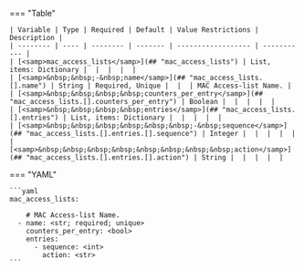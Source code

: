 <!--
  ~ Copyright (c) 2024 Arista Networks, Inc.
  ~ Use of this source code is governed by the Apache License 2.0
  ~ that can be found in the LICENSE file.
  -->
=== "Table"

    | Variable | Type | Required | Default | Value Restrictions | Description |
    | -------- | ---- | -------- | ------- | ------------------ | ----------- |
    | [<samp>mac_access_lists</samp>](## "mac_access_lists") | List, items: Dictionary |  |  |  |  |
    | [<samp>&nbsp;&nbsp;-&nbsp;name</samp>](## "mac_access_lists.[].name") | String | Required, Unique |  |  | MAC Access-list Name. |
    | [<samp>&nbsp;&nbsp;&nbsp;&nbsp;counters_per_entry</samp>](## "mac_access_lists.[].counters_per_entry") | Boolean |  |  |  |  |
    | [<samp>&nbsp;&nbsp;&nbsp;&nbsp;entries</samp>](## "mac_access_lists.[].entries") | List, items: Dictionary |  |  |  |  |
    | [<samp>&nbsp;&nbsp;&nbsp;&nbsp;&nbsp;&nbsp;-&nbsp;sequence</samp>](## "mac_access_lists.[].entries.[].sequence") | Integer |  |  |  |  |
    | [<samp>&nbsp;&nbsp;&nbsp;&nbsp;&nbsp;&nbsp;&nbsp;&nbsp;action</samp>](## "mac_access_lists.[].entries.[].action") | String |  |  |  |  |

=== "YAML"

    ```yaml
    mac_access_lists:

        # MAC Access-list Name.
      - name: <str; required; unique>
        counters_per_entry: <bool>
        entries:
          - sequence: <int>
            action: <str>
    ```
